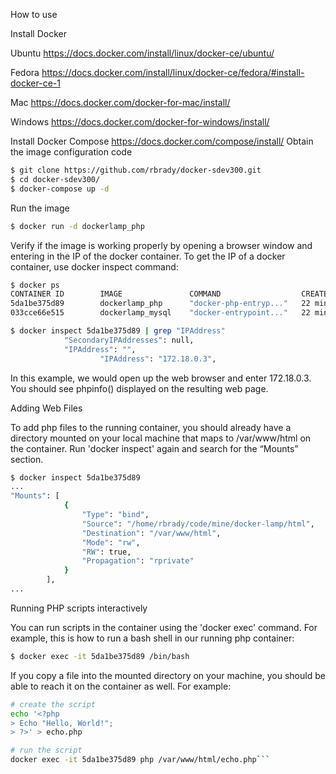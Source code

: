 How to use


Install Docker

Ubuntu
https://docs.docker.com/install/linux/docker-ce/ubuntu/

Fedora
https://docs.docker.com/install/linux/docker-ce/fedora/#install-docker-ce-1

Mac
https://docs.docker.com/docker-for-mac/install/

Windows
https://docs.docker.com/docker-for-windows/install/

Install Docker Compose
https://docs.docker.com/compose/install/
Obtain the image configuration code
```bash
$ git clone https://github.com/rbrady/docker-sdev300.git
$ cd docker-sdev300/
$ docker-compose up -d
```

Run the image
```bash
$ docker run -d dockerlamp_php
```

Verify if the image is working properly by opening a browser window and entering in the IP of the docker container.  To get the IP of a docker container, use docker inspect command:
```bash
$ docker ps
CONTAINER ID        IMAGE               COMMAND                  CREATED             STATUS              PORTS                NAMES
5da1be375d89        dockerlamp_php      "docker-php-entryp..."   22 minutes ago      Up 22 minutes       0.0.0.0:80->80/tcp   dockerlamp_php_1
033cce66e515        dockerlamp_mysql    "docker-entrypoint..."   22 minutes ago      Up 22 minutes       3306/tcp             dockerlamp_mysql_1

$ docker inspect 5da1be375d89 | grep "IPAddress"
            "SecondaryIPAddresses": null,
            "IPAddress": "",
                    "IPAddress": "172.18.0.3",
```
In this example, we would open up the web browser and enter 172.18.0.3.  You should see phpinfo() displayed on the resulting web page.

Adding Web Files

To add php files to the running container, you should already have a directory mounted on your local machine that maps to /var/www/html on the container.   Run 'docker inspect' again and search for the “Mounts” section.

```bash
$ docker inspect 5da1be375d89
...
"Mounts": [
            {
                "Type": "bind",
                "Source": "/home/rbrady/code/mine/docker-lamp/html",
                "Destination": "/var/www/html",
                "Mode": "rw",
                "RW": true,
                "Propagation": "rprivate"
            }
        ],
...
```
Running PHP scripts interactively

You can run scripts in the container using the 'docker exec' command.  For example, this is how to run a bash shell in our running php container:
```bash
$ docker exec -it 5da1be375d89 /bin/bash
```
If you copy a file into the mounted directory on your machine, you should be able to reach it on the container as well.  For example:
```bash
# create the script
echo '<?php
> Echo "Hello, World!";
> ?>' > echo.php

# run the script
docker exec -it 5da1be375d89 php /var/www/html/echo.php```

